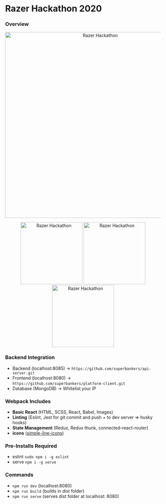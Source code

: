 # Razer Hackathon 2020

### Overview
<p align="center">
  <img src="https://i.imgur.com/I7kF4vF.png" width="600" title="Razer Hackathon">
</p>
<p align="center">
  <img src="https://imgur.com/snoYE0v.png" width="200" title="Razer Hackathon">
  <img src="https://imgur.com/EzLSIiF.png" width="200" title="Razer Hackathon">
  <img src="https://imgur.com/oT5OUIo.png" width="200" title="Razer Hackathon">
</p>

### Backend Integration
* Backend (localhost:8085) -> ```https://github.com/superbankers/api-server.git```
* Frontend (localhost:8080) -> ```https://github.com/superbankers/platform-client.git```
* Database (MongoDB) -> Whitelist your IP

### Webpack Includes
* **Basic React** (HTML, SCSS, React, Babel, Images)
* **Linting** (Eslint, Jest for git commit and push + to dev server => husky hooks)
* **State Management** (Redux, Redux thunk, connected-react-router)
* **icons** ([simple-line-icons](https://simplelineicons.github.io))

### Pre-Installs Required
* eslint ```sudo npm i -g eslint```
* serve ```npm i -g serve```

### Commands
* ```npm run dev``` (localhost:8080)
* ```npm run build``` (builds in dist folder)
* ```npm run serve``` (serves dist folder at localhost: 8080)

